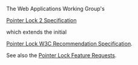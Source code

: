 The Web Applications Working Group's

[Pointer Lock 2 Specification](https://w3c.github.io/pointerlock/)

which extends the initial 

[Pointer Lock W3C Recommendation Specification](https://www.w3.org/TR/pointerlock/).

See also the [Pointer Lock Feature Requests](FeatureRequests.md).
